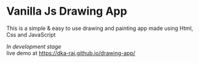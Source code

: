 # Vanilla Js <b> Drawing App </b>
This is a simple & easy to use drawing and painting app made using Html, Css and JavaScript

<i>In development stage</i><br>
live demo at https://dka-raj.github.io/drawing-app/
